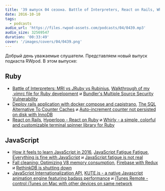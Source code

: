 ```yaml
---
title: '39 выпуск 04 сезона. Battle of Interpreters, React on Rails, Whirly, Hyperloop, KUTE.js, iTunes Remote и прочее'
date: 2016-10-10
tags:
  - podcasts
audio_url: 'https://files.rwpod-assets.com/podcasts/04/0439.mp3'
audio_size: 32569547
duration: '00:33:49'
cover: '/images/covers/04/0439.png'
---
```


Добрый день уважаемые слушатели. Представляем новый выпуск подкаста RWpod. В этом выпуске:

## Ruby

- [Battle of Interpreters: MRI vs JRuby vs Rubinius](http://www.blackbytes.info/2016/10/mri-vs-jruby-vs-rubinius/), [Walkthrough of my .vimrc file for Ruby development](http://janjiss.com/walkthrough-of-my-vimrc-file-for-ruby-development/) и [Bundler's Multiple Source Security Vulnerability](http://collectiveidea.com/blog/archives/2016/10/06/bundlers-multiple-source-security-vulnerability/)
- [Deploy rails application with docker compose and capistrano](http://www.blazeboy.me/deploy-rails-application-with-docker-compose-and-capistrano.html), [The SQL Alternative To Counter Caches](https://medium.com/@eric.programmer/the-sql-alternative-to-counter-caches-59e2098b7d7) и [Auto-increment counter not persisted on disk with InnoDB](http://dalibornasevic.com/posts/72-auto-increment-counter-not-persisted-on-disk-with-innodb)
- [React on Rails](https://product.reverb.com/react-on-rails-9936283aea07), [Hyperloop - React on Ruby](http://ruby-hyperloop.io/) и [Whirly - a simple, colorful and customizable terminal spinner library for Ruby](https://github.com/janlelis/whirly)

## JavaScript

- [How it feels to learn JavaScript in 2016](https://hackernoon.com/how-it-feels-to-learn-javascript-in-2016-d3a717dd577f), [JavaScript Fatigue Fatigue](https://medium.freecodecamp.com/javascript-fatigue-fatigue-66ffb619f6ce), [Everything is fine with JavaScript](http://www.macwright.org/2016/10/04/everything-is-fine-with-javascript.html) и [JavaScript fatigue is not real](https://medium.com/@simonlc/javascript-fatigue-is-not-real-b1580b3bb776)
- [Fall cleaning: Optimizing V8 memory consumption](http://v8project.blogspot.in/2016/10/fall-cleaning-optimizing-v8-memory.html), [Firebase with Redux](https://medium.com/@prescottprue/firebase-with-redux-82d04f8675b9) и [RethinkDB is shutting down](https://rethinkdb.com/blog/rethinkdb-shutdown/)
- [JavaScript Internationalization API](https://webkit.org/blog/6978/javascript-internationalization-api/), [KUTE.js - a native Javascript animation engine featuring badass performance](http://thednp.github.io/kute.js/) и [iTunes Remote - control iTunes on Mac with other devices on same network](https://github.com/Siddharth11/iTunes-Remote)
